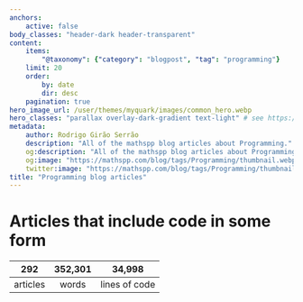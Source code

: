 ```yaml
---
anchors:
    active: false
body_classes: "header-dark header-transparent"
content:
    items:
        "@taxonomy": {"category": "blogpost", "tag": "programming"}
    limit: 20
    order:
        by: date
        dir: desc
    pagination: true
hero_image_url: /user/themes/myquark/images/common_hero.webp
hero_classes: "parallax overlay-dark-gradient text-light" # see https://demo.getgrav.org/blog-skeleton/blog/hero-classes
metadata:
    author: Rodrigo Girão Serrão
    description: "All of the mathspp blog articles about Programming."
    og:description: "All of the mathspp blog articles about Programming."
    og:image: "https://mathspp.com/blog/tags/Programming/thumbnail.webp"
    twitter:image: "https://mathspp.com/blog/tags/Programming/thumbnail.webp"
title: "Programming blog articles"
---
```



# Articles that include code in some form


<table class="stats-table">
    <thead>
        <tr>
            <th style="text-align: center;">292</th>
            <th style="text-align: center;">352,301</th>
            <th style="text-align: center;">34,998</th>
        </tr>
    </thead>
    <tbody>
        <tr>
            <td style="text-align: center;">articles</td>
            <td style="text-align: center;">words</td>
            <td style="text-align: center;">lines of code</td>
        </tr>
    </tbody>
</table>